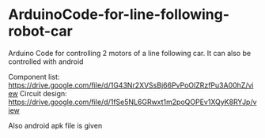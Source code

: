 # ArduinoCode-for-line-following-robot-car
Arduino Code for controlling 2 motors of a line following car. It can also be controlled with android


Component list: https://drive.google.com/file/d/1G43Nr2XVSsBj66PvPoOlZRzfPu3A00hZ/view
Circuit design: https://drive.google.com/file/d/1fSe5NL6GRwxt1m2poQOPEv1XQyK8RYJp/view


Also android apk file is given

